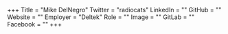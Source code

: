 +++
Title = "Mike DelNegro"
Twitter = "radiocats"
LinkedIn = ""
GitHub = ""
Website = ""
Employer = "Deltek"
Role = ""
Image = ""
GitLab = ""
Facebook = ""
+++

